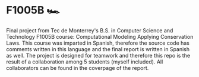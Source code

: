 # F1005B 🏎️
Final project from Tec de Monterrey's B.S. in Computer Science and Technology F1005B course: Computational Modeling Applying Conservation Laws.
This course was imparted in Spanish, therefore the source code has comments written in this language and the final report is written in Spanish as well.
The project is designed for teamwork and therefore this repo is the result of a collaboration among 5 students (myself included). All collaborators can be found in the coverpage of the report.
